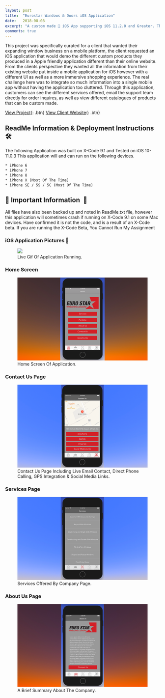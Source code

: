 ```yaml
---
layout: post
title:  "Eurostar Windows & Doors iOS Application"
date:   2018-08-08
excerpt: "A custom made 📱 iOS App supporting iOS 11.2.0 and Greater. This mobile app is for a local custom window business in Ottawa, Ontario, Canada 🇨🇦 "
comments: true
---
```


This project was specifically curated for a client that wanted their expanding window business on a mobile platform, the client requested an iOS application that would demo the different custom products they produced in a Apple friendly application different than their online website. From the clients perspective they wanted all the information from their existing website put inside a mobile application for iOS however with a different UI as well as a more immersive shopping experience. The real challenge here was to integrate so much information into a single mobile app without having the application too cluttered. Through this application, customers can see the different services offered, email the support team directly for order inquires, as well as view different catalogues of products that can be custom made.

[View Project](https://github.com/ImranJuma/EuroStarForiOS){: .btn} [View Client Website](https://www.eurostarwindows.ca){: .btn}

## ReadMe Information & Deployment Instructions  🛠

The following Application was built on X-Code 9.1 and Tested on iOS 10-11.0.3
This application will and can run on the following devices.

	* iPhone 6
	* iPhone 7
	* iPhone 8
	* iPhone X (Most Of The Time)
	* iPhone SE / 5S / 5C (Most Of The Time)

## 🔌  Important Information   🔌
All files have also been backed up and noted in ReadMe.txt file, however this application will sometimes crash if running on X-Code 9.1 on some Mac devices. Have confirmed it is not the code, and is a result of an X-Code beta. If you are running the X-Code Beta, You Cannot Run My Assignment


### iOS Application Pictures 📸

<figure>
	<img src="/img/Demo.gif">
	<figcaption>Live Gif Of Application Running.</figcaption>
</figure>

### Home Screen

<figure>
	<img src="/img/Home_Page_2.0.png">
	<figcaption>Home Screen Of Application.</figcaption>
</figure>

### Contact Us Page

<figure>
	<img src="/img/Contact_Us_2.0.png">
	<figcaption>Contact Us Page Including Live Email Contact, Direct Phone Calling, GPS Integration & Social Media Links.</figcaption>
</figure>

### Services Page

<figure>
	<img src="/img/Services_Page_2.0.png">
	<figcaption>Services Offered By Company Page.</figcaption>
</figure>

### About Us Page

<figure>
	<img src="/img/About_Us_2.0.png">
	<figcaption>A Brief Summary About The Company.</figcaption>
</figure>
